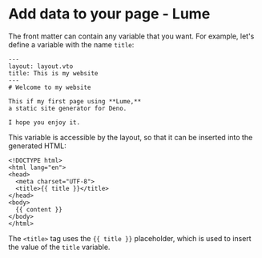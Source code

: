 # Add data to your page - Lume
The front matter can contain any variable that you want. For example, let's define a variable with the name `title`:

```
---
layout: layout.vto
title: This is my website
---
# Welcome to my website

This if my first page using **Lume,**
a static site generator for Deno.

I hope you enjoy it.

```


This variable is accessible by the layout, so that it can be inserted into the generated HTML:

```
<!DOCTYPE html>
<html lang="en">
<head>
  <meta charset="UTF-8">
  <title>{{ title }}</title>
</head>
<body>
  {{ content }}
</body>
</html>

```


The `<title>` tag uses the `{{ title }}` placeholder, which is used to insert the value of the `title` variable.